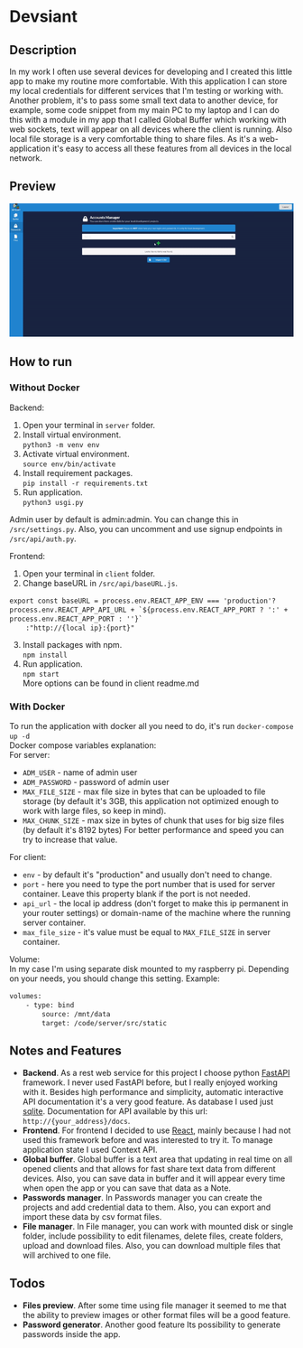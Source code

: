 # Devsiant
## Description

In my work I often use several devices for developing and I created this little app to make my routine more comfortable. With this application I can store my local credentials for different services that I'm testing or working with. Another problem, it's to pass some small text data to another device, for example, some code snippet from my main PC to my laptop and I can do this with a module in my app that I called Global Buffer which working with web sockets, text will appear on all devices where the client is running. Also local file storage is a very comfortable thing to share files. As it's a web-application it's easy to access all these features from all devices in the local network.

## Preview
<p align="center">
  <img src="preview/a2f15f9a42214e0e73dadef65c351ea2be509e23.gif" width="auto">
</p>

## How to run
### Without Docker
Backend: <br/>
1. Open your terminal in `server` folder. <br/>
2. Install virtual environment. <br/>
`python3 -m venv env`<br/>
3. Activate virtual environment.<br/>
`source env/bin/activate`<br/>
5. Install requirement packages.<br/>
`pip install -r requirements.txt`<br/>
6. Run application.<br/>
`python3 usgi.py`<br/>

Admin user by default is admin:admin. You can change this in `/src/settings.py`. Also, you can uncomment and use signup endpoints in `/src/api/auth.py`.

Frontend: <br/>
1. Open your terminal in `client` folder. <br/>
2. Change baseURL in `/src/api/baseURL.js`.<br/>
```
export const baseURL = process.env.REACT_APP_ENV === 'production'?process.env.REACT_APP_API_URL + `${process.env.REACT_APP_PORT ? ':' + process.env.REACT_APP_PORT : ''}`
    :"http://{local ip}:{port}"
```
3. Install packages with npm.<br/>
`npm install`<br/>
4. Run application.<br/>
`npm start`<br/>
More options can be found in client readme.md
### With Docker

To run the application with docker all you need to do, it's run `docker-compose up -d` <br/>
Docker compose variables explanation: <br/>
For server: <br/>

* `ADM_USER` - name of admin user
* `ADM_PASSWORD` - password of admin user
* `MAX_FILE_SIZE` - max file size in bytes that can be uploaded to file storage (by default it's 3GB, this application not optimized enough to work with large files, so keep in mind).
* `MAX_CHUNK_SIZE` - max size in bytes of chunk that uses for big size files (by default it's 8192 bytes) For better performance and speed you can try to increase that value.

For client: <br/>
* `env` - by default it's "production" and usually don't need to change.
* `port` - here you need to type the port number that is used for server container. Leave this property blank if the port is not needed.
* `api_url` - the local ip address (don't forget to make this ip permanent in your router settings) or domain-name of the machine where the running server container.
* `max_file_size` - it's value must be equal to `MAX_FILE_SIZE` in server container.

Volume: <br/>
In my case I'm using separate disk mounted to my raspberry pi. Depending on your needs, you should change this setting. Example:
```
volumes:
    - type: bind
        source: /mnt/data
        target: /code/server/src/static
```

## Notes and Features

* **Backend**. As a rest web service for this project I choose python [FastAPI](https://fastapi.tiangolo.com/) framework. I never used FastAPI before, but I really enjoyed working with it. Besides high performance and simplicity, automatic interactive API documentation it's a very good feature. As database I used just [sqlite](https://www.sqlite.org/index.html). Documentation for API available by this url: `http://{your_address}/docs`.
* **Frontend**. For frontend I decided to use [React](https://reactjs.org/), mainly because I had not used this framework before and was interested to try it. To manage application state I used Context API. 
* **Global buffer**. Global buffer is a text area that updating in real time on all opened clients and that allows for fast share text data from different devices. Also, you can save data in buffer and it will appear every time when open the app or you can save that data as a Note. 
* **Passwords manager**. In Passwords manager you can create the projects and add credential data to them. Also, you can export and import these data by csv format files.
* **File manager**. In File manager, you can work with mounted disk or single folder, include possibility to edit filenames, delete files, create folders, upload and download files. Also, you can download multiple files that will archived to one file.
## Todos

* **Files preview**. After some time using file manager it seemed to me that the ability to preview images or other format files will be a good feature.
* **Password generator**. Another good feature Its possibility to generate passwords inside the app.
